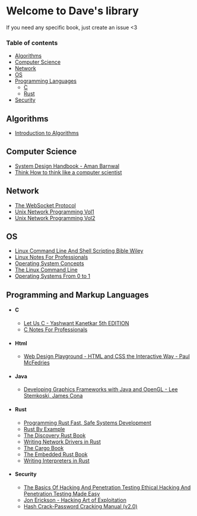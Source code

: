 # Welcome to Dave's library

If you need any specific book, just create an issue <3

### Table of contents
<!--toc:start-->
- [Algorithms](#algorithms)
- [Computer Science](#computer-science)
- [Network](#network)
- [OS](#os)
- [Programming Languages](#programming-languages)
  - [C](#c)
  - [Rust](#rust)
- [Security](#security)
<!--toc:end-->

## Algorithms

- [Introduction to Algorithms]("./Algorithms/Introduction-to-Algorithms.pdf)

## Computer Science

- [System Design Handbook - Aman Barnwal](./Computer-Science/System-Design-Handbook-Aman-Barnwal.pdf)
- [Think How to think like a computer scientist](./Computer-Science/Think-How-to-think-like-a-computer-scientist-Think-C++.pdf)

## Network

- [The WebSocket Protocol](./Network/The-WebSocket-Protocol.pdf)
- [Unix Network Programming Vol1](./Network/Unix-Network-Programming-Vol1.pdf)
- [Unix Network Programming Vol2](./Network/Unix-Network-Programming-Vol2.pdf)

## OS

- [Linux Command Line And Shell Scripting Bible Wiley](./Os/Linux-Command-Line-And-Shell-Scripting-Bible-Wiley.pdf)
- [Linux Notes For Professionals](./Os/LinuxNotesForProfessionals.pdf)
- [Operating System Concepts](./Os/Operating-System-Concepts.pdf)
- [The Linux Command Line](./Os/The.Linux.Command.Line.pdf)
- [Operating Systems From 0 to 1](./Os/Operating_Systems_From_0_to_1.pdf)

## Programming and Markup Languages

- #### C

  - [Let Us C - Yashwant Kanetkar 5th EDITION](./C/Let-Us-C-Yashwant-Kanetkar-5th-EDITION.pdf)
  - [C Notes For Professionals](./C/CNotesForProfessionals.pdf)

- #### Html

  - [Web Design Playground - HTML and CSS the Interactive Way - Paul McFedries](./Html/Web_Design_Playground_HTML_and_CSS_the_Interactive_way.pdf)

- #### Java

  - [Developing Graphics Frameworks with Java and OpenGL - Lee Stemkoski, James Cona](./Java/Developing_Graphics_Frameworks_with_Java_and_OpenGL_Lee_Stemkoski.pdf)

- #### Rust

  - [Programming Rust Fast, Safe Systems Development](./Rust/ProgrammingRustFastSafeSystemsDevelopment.pdf)
  - [Rust By Example](./Rust/RustByExample.pdf)
  - [The Discovery Rust Book](./Rust/TheDiscoveryRustBook.pdf)
  - [Writing Network Drivers in Rust](./Rust/Writing-Network-Drivers-in-Rust.pdf)
  - [The Cargo Book](./Rust/TheCargoBook.pdf)
  - [The Embedded Rust Book](./Rust/TheEmbeddedRustBook.pdf)
  - [Writing Interpreters in Rust](./Rust/WritingInterpretersinRust.pdf)
  
- #### Security

  - [The Basics Of Hacking And Penetration Testing Ethical Hacking And Penetration Testing Made Easy](./Security/TheBasicsOfHackingAndPenetrationTestingEthicalHackingAndPenetrationTestingMadeEasy.pdf)
  - [Jon Erickson - Hacking Art of Exploitation](./Security/JonErickson-HackingArtofExploitation.pdf)
  - [Hash Crack-Password Cracking Manual (v2.0)](./Security/HashCrack–PasswordCrackingManualV2.pdf)
